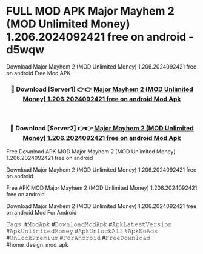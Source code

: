 # FULL MOD APK Major Mayhem 2 (MOD Unlimited Money) 1.206.2024092421 free on android - d5wqw
Download Major Mayhem 2 (MOD Unlimited Money) 1.206.2024092421 free on android Free Mod APK

<div align="center">
<h3>🔴 Download [Server1] 👉👉 <a href="https://apk-comot.site?title=Major_Mayhem_2_(MOD_Unlimited_Money)_1.206.2024092421_free_on_android">Major Mayhem 2 (MOD Unlimited Money) 1.206.2024092421 free on android Mod Apk</a></h3><br>

<h3>🔴 Download [Server2] 👉👉 <a href="https://apk-comot.site?title=Major_Mayhem_2_(MOD_Unlimited_Money)_1.206.2024092421_free_on_android">Major Mayhem 2 (MOD Unlimited Money) 1.206.2024092421 free on android Mod Apk</a></h3>
</div>


Free Download APK MOD Major Mayhem 2 (MOD Unlimited Money) 1.206.2024092421 free on android

Download Major Mayhem 2 (MOD Unlimited Money) 1.206.2024092421 free on android 

Free APK MOD Major Mayhem 2 (MOD Unlimited Money) 1.206.2024092421 free on android 

Download Major Mayhem 2 (MOD Unlimited Money) 1.206.2024092421 free on android Mod For Android

𝚃𝚊𝚐𝚜: #𝙼𝚘𝚍𝙰𝚙𝚔 #𝙳𝚘𝚠𝚗𝚕𝚘𝚊𝚍𝙼𝚘𝚍𝙰𝚙𝚔 #𝙰𝚙𝚔𝙻𝚊𝚝𝚎𝚜𝚝𝚅𝚎𝚛𝚜𝚒𝚘𝚗 #𝙰𝚙𝚔𝚄𝚗𝚕𝚒𝚖𝚒𝚝𝚎𝚍𝙼𝚘𝚗𝚎𝚢 #𝙰𝚙𝚔𝚄𝚗𝚕𝚘𝚌𝚔𝙰𝚕𝚕 #𝙰𝚙𝚔𝙽𝚘𝙰𝚍𝚜 #𝚄𝚗𝚕𝚘𝚌𝚔𝙿𝚛𝚎𝚖𝚒𝚞𝚖 #𝙵𝚘𝚛𝙰𝚗𝚍𝚛𝚘𝚒𝚍 #𝙵𝚛𝚎𝚎𝙳𝚘𝚠𝚗𝚕𝚘𝚊𝚍 #home_design_mod_apk